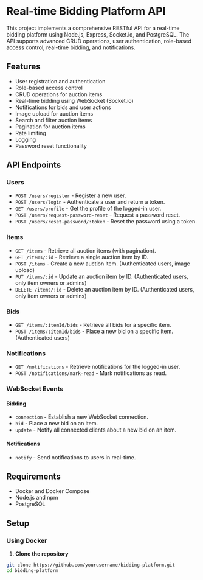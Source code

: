# Real-time Bidding Platform API

This project implements a comprehensive RESTful API for a real-time bidding platform using Node.js, Express, Socket.io, and PostgreSQL. The API supports advanced CRUD operations, user authentication, role-based access control, real-time bidding, and notifications.

## Features

- User registration and authentication
- Role-based access control
- CRUD operations for auction items
- Real-time bidding using WebSocket (Socket.io)
- Notifications for bids and user actions
- Image upload for auction items
- Search and filter auction items
- Pagination for auction items
- Rate limiting
- Logging
- Password reset functionality

## API Endpoints

### Users

- `POST /users/register` - Register a new user.
- `POST /users/login` - Authenticate a user and return a token.
- `GET /users/profile` - Get the profile of the logged-in user.
- `POST /users/request-password-reset` - Request a password reset.
- `POST /users/reset-password/:token` - Reset the password using a token.

### Items

- `GET /items` - Retrieve all auction items (with pagination).
- `GET /items/:id` - Retrieve a single auction item by ID.
- `POST /items` - Create a new auction item. (Authenticated users, image upload)
- `PUT /items/:id` - Update an auction item by ID. (Authenticated users, only item owners or admins)
- `DELETE /items/:id` - Delete an auction item by ID. (Authenticated users, only item owners or admins)

### Bids

- `GET /items/:itemId/bids` - Retrieve all bids for a specific item.
- `POST /items/:itemId/bids` - Place a new bid on a specific item. (Authenticated users)

### Notifications

- `GET /notifications` - Retrieve notifications for the logged-in user.
- `POST /notifications/mark-read` - Mark notifications as read.

### WebSocket Events

#### Bidding

- `connection` - Establish a new WebSocket connection.
- `bid` - Place a new bid on an item.
- `update` - Notify all connected clients about a new bid on an item.

#### Notifications

- `notify` - Send notifications to users in real-time.

## Requirements

- Docker and Docker Compose
- Node.js and npm
- PostgreSQL

## Setup

### Using Docker

1. **Clone the repository**

```bash
git clone https://github.com/yourusername/bidding-platform.git
cd bidding-platform
